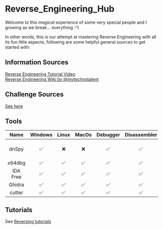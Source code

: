 
# Reverse_Engineering_Hub

Welcome to this *magical* experience of some very special people and I growing as we break... everything :^)

In other words, this is our attempt at mastering Reverse Engineering with all its fun little aspects, following are some helpful general sources to get started with: 

## Information Sources

[Reverse Engineering Tutorial Video](https://www.youtube.com/playlist?list=PLs-lxQfNn-H1TvgNsNdbMoeD4ZYLig7xY)  
[Reverse Engineering Wiki by @mytechnotalent](https://0xinfection.github.io/reversing/)

## Challenge Sources

[See here](/Knowledgebase/Assembly/CTFs.md)

## Tools

| Name   | Windows | Linux | MacOs | Debugger | Disassembler | Notes | Link                                |
|:------:|:-------:|:-----:|:-----:|:--------:|:------------:|:-----:|-------------------------------------|
| dnSpy  |   ✅   | ❌    | ❌   |    ✅    |      ✅      |Only for .NET applications| https://github.com/dnSpyEx/dnSpy |
| x64dbg |   ✅   | ✅    | ✅   |    ✅    |      ✅      |                          | https://github.com/x64dbg/x64dbg |
| IDA Free |   ✅   | ✅    | ✅   |    ✅    |      ✅      |                          | https://hex-rays.com/ida-free/ |
| Ghidra |   ✅   | ✅    | ✅   |    ✅    |      ✅      |                          | https://ghidra-sre.org/ |
| cutter |   ✅   | ✅    | ✅   |    ✅    |      ✅      |                          | https://cutter.re/ |

## Tutorials

See [Reversing tutorials](/Knowledgebase/Reversing/Reversing%20tutorials.md)
